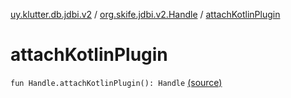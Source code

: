 [uy.klutter.db.jdbi.v2](../index.md) / [org.skife.jdbi.v2.Handle](index.md) / [attachKotlinPlugin](.)


# attachKotlinPlugin
<code>fun Handle.attachKotlinPlugin(): Handle</code> [(source)](https://github.com/kohesive/klutter/blob/master/db-jdbi-v2-jdk6/src/main/kotlin/uy/klutter/db/jdbi/v2/KotlinPlugin.kt#L24)<br/>

